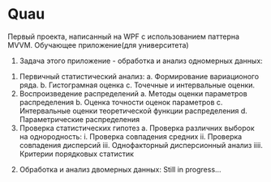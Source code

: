 # Quau
Первый проекта, написанный на WPF с использованием паттерна MVVM. Обучающее приложение(для университета)

1) Задача этого приложение - обработка и анализ одномерных данных:
1. Первичный статистический анализ:
  a. Формирование вариационого ряда.
  b. Гистограмная оценка
  c. Точечные и интервальные оценки.
2. Воспроизведение распределений
  a. Методы оценки параметров распределения
  b. Оценка точности оценок параметров
  c. Интервальные оценки теоретической функции распределения
  d. Параметрические распределения
3. Проверка статистических гипотез
  a. Проверка различних выборок на однородность:
    i. Проверка совпадения средних
    ii. Проверка совпадения дисперсий
    iii. Однофакторный дисперсионный анализ
    iiii. Критерии порядковых статистик
    
2) Обработка и анализ двомерных данных:
  Still in progress...
